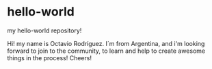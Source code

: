 # hello-world
my hello-world repository!


Hi! my name is Octavio Rodríguez. I´m from Argentina, and i'm looking forward to join to the community, to learn and help to create awesome things in the process!
Cheers!
